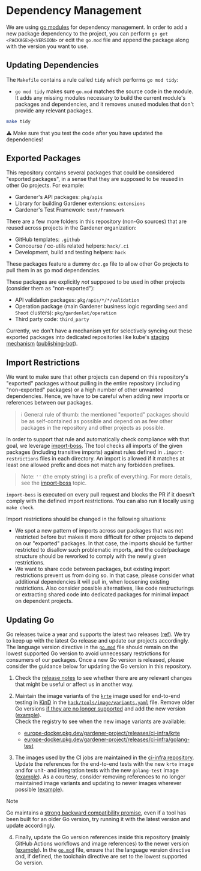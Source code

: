# Dependency Management

We are using [go modules](https://github.com/golang/go/wiki/Modules) for dependency management.
In order to add a new package dependency to the project, you can perform `go get <PACKAGE>@<VERSION>` or edit the `go.mod` file and append the package along with the version you want to use.

## Updating Dependencies

The `Makefile` contains a rule called `tidy` which performs `go mod tidy`:

- `go mod tidy` makes sure `go.mod` matches the source code in the module. It adds any missing modules necessary to build the current module's packages and dependencies, and it removes unused modules that don't provide any relevant packages.

```bash
make tidy
```

:warning: Make sure that you test the code after you have updated the dependencies!

## Exported Packages

This repository contains several packages that could be considered "exported packages", in a sense that they are supposed to be reused in other Go projects.
For example:

- Gardener's API packages: `pkg/apis`
- Library for building Gardener extensions: `extensions`
- Gardener's Test Framework: `test/framework`

There are a few more folders in this repository (non-Go sources) that are reused across projects in the Gardener organization:

- GitHub templates: `.github`
- Concourse / cc-utils related helpers: `hack/.ci`
- Development, build and testing helpers: `hack`

These packages feature a dummy `doc.go` file to allow other Go projects to pull them in as go mod dependencies.

These packages are explicitly *not* supposed to be used in other projects (consider them as "non-exported"):

- API validation packages: `pkg/apis/*/*/validation`
- Operation package (main Gardener business logic regarding `Seed` and `Shoot` clusters): `pkg/gardenlet/operation`
- Third party code: `third_party`

Currently, we don't have a mechanism yet for selectively syncing out these exported packages into dedicated repositories like kube's [staging mechanism](https://github.com/kubernetes/kubernetes/tree/master/staging) ([publishing-bot](https://github.com/kubernetes/publishing-bot)).

## Import Restrictions

We want to make sure that other projects can depend on this repository's "exported" packages without pulling in the entire repository (including "non-exported" packages) or a high number of other unwanted dependencies.
Hence, we have to be careful when adding new imports or references between our packages.

> ℹ️ General rule of thumb: the mentioned "exported" packages should be as self-contained as possible and depend on as few other packages in the repository and other projects as possible.

In order to support that rule and automatically check compliance with that goal, we leverage [import-boss](https://github.com/kubernetes/kubernetes/blob/master/cmd/import-boss).
The tool checks all imports of the given packages (including transitive imports) against rules defined in `.import-restrictions` files in each directory.
An import is allowed if it matches at least one allowed prefix and does not match any forbidden prefixes.

> Note: `''` (the empty string) is a prefix of everything.
For more details, see the [import-boss](https://github.com/kubernetes/kubernetes/blob/master/cmd/import-boss/README.md) topic.

`import-boss` is executed on every pull request and blocks the PR if it doesn't comply with the defined import restrictions.
You can also run it locally using `make check`.

Import restrictions should be changed in the following situations:

- We spot a new pattern of imports across our packages that was not restricted before but makes it more difficult for other projects to depend on our "exported" packages.
  In that case, the imports should be further restricted to disallow such problematic imports, and the code/package structure should be reworked to comply with the newly given restrictions.
- We want to share code between packages, but existing import restrictions prevent us from doing so.
  In that case, please consider what additional dependencies it will pull in, when loosening existing restrictions.
  Also consider possible alternatives, like code restructurings or extracting shared code into dedicated packages for minimal impact on dependent projects.

## Updating Go

Go releases twice a year and supports the latest two releases ([ref](https://go.dev/s/release)).
We try to keep up with the latest Go release and update our projects accordingly.
The language version directive in the [`go.mod`](../../go.mod) file should remain on the lowest supported Go version to avoid unnecessary restrictions for consumers of our packages.
Once a new Go version is released, please consider the guidance below for updating the Go version in this repository.

1. Check the [release notes](https://go.dev/doc/devel/release) to see whether there are any relevant changes that might be useful or affect us in another way.

2. Maintain the image variants of the [`krte`](https://github.com/gardener/ci-infra/tree/master/images/krte) image used for end-to-end testing in [KinD](https://kind.sigs.k8s.io/) in the [`hack/tools/image/variants.yaml`](../../hack/tools/image/variants.yaml) file.
   Remove older Go versions [if they are no longer supported](https://endoflife.date/go) and add the new version ([example](https://github.com/gardener/gardener/pull/12770)).  
   Check the registry to see when the new image variants are available:
   * [europe-docker.pkg.dev/gardener-project/releases/ci-infra/krte](https://console.cloud.google.com/artifacts/docker/gardener-project/europe/releases/ci-infra%2Fkrte)
   * [europe-docker.pkg.dev/gardener-project/releases/ci-infra/golang-test](https://console.cloud.google.com/artifacts/docker/gardener-project/europe/releases/ci-infra%2Fgolang-test)

3. The images used by the CI jobs are maintained in the [ci-infra repository](https://github.com/gardener/ci-infra).
   Update the references for the end-to-end tests with the new `krte` image and for unit- and integration tests with the new `golang-test` image ([example](https://github.com/gardener/ci-infra/pull/4338)).
   As a courtesy, consider removing references to no longer maintained image variants and updating to newer images wherever possible ([example](https://github.com/gardener/ci-infra/pull/4352)).

> [!NOTE]  
> Go maintains a [strong backward compatibility promise](https://go.dev/blog/compat), even if a tool has been built for an older Go version, try running it with the latest version and update accordingly.

4. Finally, update the Go version references inside this repository (mainly GitHub Actions workflows and image references) to the newer version ([example](https://github.com/gardener/gardener/pull/12753)).
   In the [`go.mod`](../../go.mod) file, ensure that the language version directive and, if defined, the toolchain directive are set to the lowest supported Go version.
